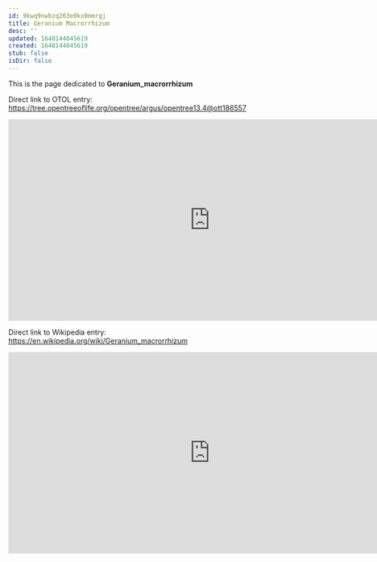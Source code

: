 ```yaml
---
id: 9kwq9nwbzq263e0kx0mmrgj
title: Geranium Macrorrhizum
desc: ''
updated: 1648144045619
created: 1648144045619
stub: false
isDir: false
---
```

This is the page dedicated to **Geranium_macrorrhizum**


Direct link to OTOL entry: https://tree.opentreeoflife.org/opentree/argus/opentree13.4@ott186557



<html>
    <body>
    <iframe src="https://tree.opentreeoflife.org/opentree/argus/opentree13.4@ott186557"
    width="800" height="400" frameborder="0" allowfullscreen> </iframe>
    </body>
</html>
    


Direct link to Wikipedia entry: https://en.wikipedia.org/wiki/Geranium_macrorrhizum



<html>
    <body>
    <iframe src="https://en.wikipedia.org/wiki/Geranium_macrorrhizum"
    width="800" height="400" frameborder="0" allowfullscreen> </iframe>
    </body>
</html>
    
